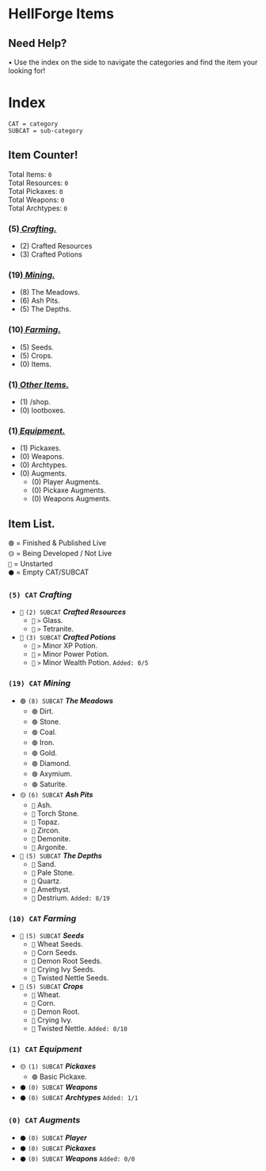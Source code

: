 # HellForge Items

## Need Help?
• Use the index on the side to navigate the categories and find the item your looking for!

# Index
`CAT = category` <br>
`SUBCAT = sub-category` <br>

## Item Counter!
Total Items: `0` <br>
Total Resources: `0` <br>
Total Pickaxes: `0` <br>
Total Weapons: `0` <br>
Total Archtypes: `0` <br>

### (5)***<ins> Crafting.***
  - (2) Crafted Resources
  - (3) Crafted Potions
### (19)***<ins> Mining.***
  - (8) The Meadows.
  - (6) Ash Pits.
  - (5) The Depths.
### (10)***<ins> Farming.***
  - (5) Seeds.
  - (5) Crops.
  - (0) Items.
### (1)***<ins> Other Items.***
  - (1) /shop.
  - (0) lootboxes.
### (1)***<ins> Equipment.***
  - (1) Pickaxes.
  - (0) Weapons.
  - (0) Archtypes.
  - (0) Augments.
    - (0) Player Augments.
    - (0) Pickaxe Augments.
    - (0) Weapons Augments.
   
## Item List.
`🟢` = Finished & Published Live <br>
`🟡` = Being Developed / Not Live <br>
`🔴` = Unstarted <br>
`⚫` = Empty CAT/SUBCAT <br>

### `(5) CAT` ***Crafting***
 - `🔴` `(2) SUBCAT` ***Crafted Resources***
    - `🔴` `>` Glass.
    - `🔴` `>` Tetranite.
- `🔴` `(3) SUBCAT` ***Crafted Potions***
    - `🔴` `>` Minor XP Potion.
    - `🔴` `>` Minor Power Potion.
    - `🔴` `>` Minor Wealth Potion.
`Added: 0/5` <br>

### `(19) CAT` ***Mining***
  - `🟢` `(8) SUBCAT` ***The Meadows***
    - `🟢` Dirt.
    - `🟢` Stone.
    - `🟢` Coal.
    - `🟢` Iron.
    - `🟢` Gold.
    - `🟢` Diamond.
    - `🟢` Axymium.
    - `🟢` Saturite.
  - `🟡` `(6) SUBCAT` ***Ash Pits***
    - `🔴` Ash.
    - `🔴` Torch Stone.
    - `🔴` Topaz.
    - `🔴` Zircon.
    - `🔴` Demonite.
    - `🔴` Argonite.
  - `🔴` `(5) SUBCAT` ***The Depths***
    - `🔴` Sand.
    - `🔴` Pale Stone.
    - `🔴` Quartz.
    - `🔴` Amethyst.
    - `🔴` Destrium.
`Added: 8/19` <br>

### `(10) CAT` ***Farming***
  - `🔴` `(5) SUBCAT` ***Seeds***
    - `🔴` Wheat Seeds.
    - `🔴` Corn Seeds.
    - `🔴` Demon Root Seeds.
    - `🔴` Crying Ivy Seeds.
    - `🔴` Twisted Nettle Seeds.
  - `🔴` `(5) SUBCAT` ***Crops***  
    - `🔴` Wheat.
    - `🔴` Corn.
    - `🔴` Demon Root.
    - `🔴` Crying Ivy.
    - `🔴` Twisted Nettle.
`Added: 0/10` <br>

### `(1) CAT` ***Equipment***
  - `🟡` `(1) SUBCAT` ***Pickaxes***
    - `🟢` Basic Pickaxe.
  - `⚫` `(0) SUBCAT` ***Weapons***
  - `⚫` `(0) SUBCAT` ***Archtypes***
`Added: 1/1` <br>

### `(0) CAT` ***Augments***
  - `⚫` `(0) SUBCAT` ***Player***
  - `⚫` `(0) SUBCAT` ***Pickaxes***
  - `⚫` `(0) SUBCAT` ***Weapons***
`Added: 0/0` <br>
